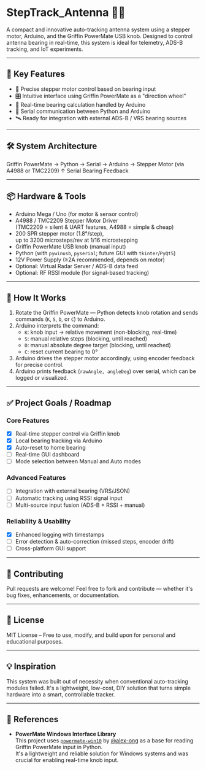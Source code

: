 # StepTrack_Antenna 🚀📡

A compact and innovative auto-tracking antenna system using a stepper motor, Arduino, and the Griffin PowerMate USB knob. Designed to control antenna bearing in real-time, this system is ideal for telemetry, ADS-B tracking, and IoT experiments.

---

## 🎯 Key Features

- 🔁 Precise stepper motor control based on bearing input
- 🎛️ Intuitive interface using Griffin PowerMate as a "direction wheel"
- 🧠 Real-time bearing calculation handled by Arduino
- 🔌 Serial communication between Python and Arduino
- 🛰️ Ready for integration with external ADS-B / VRS bearing sources

---

## 🛠️ System Architecture

Griffin PowerMate → Python → Serial → Arduino → Stepper Motor (via A4988 or TMC2209) ↑ Serial Bearing Feedback

---

## 📦 Hardware & Tools

- Arduino Mega / Uno (for motor & sensor control)
- A4988 / TMC2209 Stepper Motor Driver  
  (TMC2209 = silent & UART features, A4988 = simple & cheap)
- 200 SPR stepper motor (1.8°/step),  
  up to 3200 microsteps/rev at 1/16 microstepping
- Griffin PowerMate USB knob (manual input)
- Python (with `pywinusb`, `pyserial`; future GUI with `tkinter`/`PyQt5`)
- 12V Power Supply (≥2A recommended, depends on motor)
- Optional: Virtual Radar Server / ADS-B data feed
- Optional: RF RSSI module (for signal-based tracking)

---

## 🚀 How It Works

1. Rotate the Griffin PowerMate — Python detects knob rotation and sends commands (`K`, `S`, `D`, or `C`) to Arduino.
2. Arduino interprets the command:
   - `K`: knob input → relative movement (non-blocking, real-time)
   - `S`: manual relative steps (blocking, until reached)
   - `D`: manual absolute degree target (blocking, until reached)
   - `C`: reset current bearing to 0°
3. Arduino drives the stepper motor accordingly, using encoder feedback for precise control.
4. Arduino prints feedback (`rawAngle, angleDeg`) over serial, which can be logged or visualized.

---

## ✅ Project Goals / Roadmap

### Core Features
- [x] Real-time stepper control via Griffin knob
- [x] Local bearing tracking via Arduino
- [x] Auto-reset to home bearing
- [ ] Real-time GUI dashboard
- [ ] Mode selection between Manual and Auto modes

### Advanced Features
- [ ] Integration with external bearing (VRS/JSON)
- [ ] Automatic tracking using RSSI signal input
- [ ] Multi-source input fusion (ADS-B + RSSI + manual)

### Reliability & Usability
- [x] Enhanced logging with timestamps
- [ ] Error detection & auto-correction (missed steps, encoder drift)
- [ ] Cross-platform GUI support

---

## 🤝 Contributing

Pull requests are welcome! Feel free to fork and contribute — whether it's bug fixes, enhancements, or documentation.

---

## 📄 License

MIT License – Free to use, modify, and build upon for personal and educational purposes.

---

## 💡 Inspiration

This system was built out of necessity when conventional auto-tracking modules failed. It's a lightweight, low-cost, DIY solution that turns simple hardware into a smart, controllable tracker.

---

## 🔗 References

- **PowerMate Windows Interface Library**  
  This project uses [`powermate-win10`](https://github.com/alex-ong/powermate-win10) by [@alex-ong](https://github.com/alex-ong) as a base for reading Griffin PowerMate input in Python.  
  It's a lightweight and reliable solution for Windows systems and was crucial for enabling real-time knob input.


